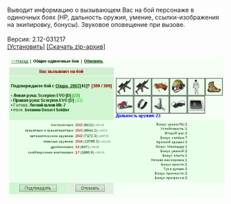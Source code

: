 Выводит информацию о вызывающем Вас на бой персонаже в одиночных боях (HP, дальность оружия, умение, ссылки-изображения на экипировку, бонусы). Звуковое оповещение при вызове.
<br>
<br>
Версия: 2.12-031217
<br>
[[Установить]](https://raw.githubusercontent.com/MyRequiem/comfortablePlayingInGW/master/separatedScripts/One2OneCallerInfo/one2OneCallerInfo.user.js) [[Скачать zip-архив]](https://raw.githubusercontent.com/MyRequiem/comfortablePlayingInGW/master/separatedScripts/One2OneCallerInfo/one2OneCallerInfo.user.js.zip)
<br>
<br>
![One2OneCallerInfo](https://raw.githubusercontent.com/MyRequiem/comfortablePlayingInGW/master/imgs/One2OneCallerInfo/screen.png)
<br>
